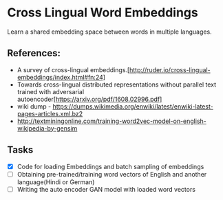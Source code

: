 # Cross Lingual Word Embeddings
Learn a shared embedding space between words in multiple languages.

## References: 
- A survey of cross-lingual embeddings.[http://ruder.io/cross-lingual-embeddings/index.html#fn:24]
- Towards cross-lingual distributed representations without parallel text
trained with adversarial autoencoder[https://arxiv.org/pdf/1608.02996.pdf]
- wiki dump - https://dumps.wikimedia.org/enwiki/latest/enwiki-latest-pages-articles.xml.bz2
- http://textminingonline.com/training-word2vec-model-on-english-wikipedia-by-gensim

## Tasks
- [x] Code for loading Embeddings and batch sampling of embeddings
- [ ] Obtaining pre-trained/training word vectors of English and another language(Hindi or German)
- [ ] Writing the auto encoder GAN model with loaded word vectors
